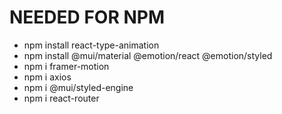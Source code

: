 # NEEDED FOR NPM #
* npm install react-type-animation  
* npm install @mui/material @emotion/react @emotion/styled
* npm i framer-motion
* npm i axios
* npm i @mui/styled-engine  
* npm i react-router  
